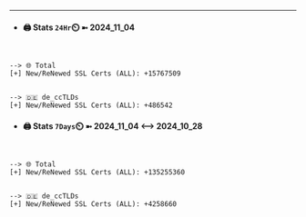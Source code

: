 

---
- #### 🖨️ **Stats** `24Hr`⏲️ ➼ 2024_11_04
```console


--> 🌐 Total
[+] New/ReNewed SSL Certs (ALL): +15767509


--> 🇩🇪 de_ccTLDs
[+] New/ReNewed SSL Certs (ALL): +486542

```

- #### 🖨️ **Stats** `7Days`⏲️ ➼ 2024_11_04 <--> 2024_10_28
```console


--> 🌐 Total
[+] New/ReNewed SSL Certs (ALL): +135255360


--> 🇩🇪 de_ccTLDs
[+] New/ReNewed SSL Certs (ALL): +4258660

```

